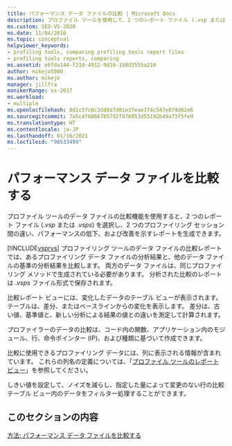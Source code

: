 ```yaml
---
title: パフォーマンス データ ファイルの比較 | Microsoft Docs
description: プロファイル ツールを使用して、2 つのレポート ファイル (.vsp または .vsps) を比較します。 この比較により、違い、パフォーマンスの低下、および改善が示されます。
ms.custom: SEO-VS-2020
ms.date: 11/04/2016
ms.topic: conceptual
helpviewer_keywords:
- profiling tools, comparing profiling tools report files
- profiling tools reports, comparing
ms.assetid: e6fda144-f21d-4912-9d16-1b8d3555a210
author: mikejo5000
ms.author: mikejo
manager: jillfra
monikerRange: vs-2017
ms.workload:
- multiple
ms.openlocfilehash: 8d1c57c6c3dd8d7d01e37eae374c547e074d62e6
ms.sourcegitcommit: 7a5c4f60667b5792f876953d55192b49a73f5fe9
ms.translationtype: HT
ms.contentlocale: ja-JP
ms.lasthandoff: 01/16/2021
ms.locfileid: "98533499"
---
```

# <a name="compare-performance-data-files"></a>パフォーマンス データ ファイルを比較する

プロファイル ツールのデータ ファイルの比較機能を使用すると、2 つのレポート ファイル (.*vsp* または .*vsps*) を選択し、2 つのプロファイリング セッション間の違い、パフォーマンスの低下、および改善を示すレポートを生成できます。

[!INCLUDE[vsprvs](../code-quality/includes/vsprvs_md.md)] プロファイリング ツールのデータ ファイルの比較レポートでは、あるプロファイリング データ ファイルの分析結果と、他のデータ ファイルの基準の分析結果を比較します。 両方のデータ ファイルは、同じプロファイリング メソッドで生成されている必要があります。 分析された比較のレポートは .*vsps* ファイル形式で保存されます。

比較レポート ビューには、変化したデータのテーブル ビューが表示されます。 テーブルは、差分、またはベースラインからの変化を表示します。 差分は、古い値、基準値と、新しい分析による結果の値との違いを測定して計算されます。

プロファイラーのデータの比較は、コード内の関数、アプリケーション内のモジュール、行、命令ポインター (IP)、および種類に基づいて作成できます。

比較に使用できるプロファイリング データには、列に表示される情報が含まれています。 これらの列名の定義については、「[プロファイル ツールのレポート ビュー](../profiling/performance-report-views.md)」を参照してください。

しきい値を設定して、ノイズを減らし、指定した量によって変更のない行の比較テーブル ビュー内のデータをフィルター処理することができます。

## <a name="in-this-section"></a>このセクションの内容

[方法: パフォーマンス データ ファイルを比較する](../profiling/how-to-compare-performance-data-files.md)
